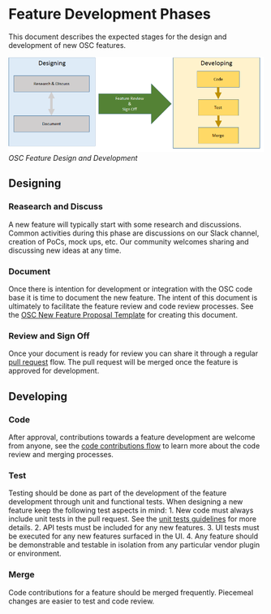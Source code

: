 # Feature Development Phases

This document describes the expected stages for the design and development of new OSC features. 


![](./images/feature-flow.png)
*OSC Feature Design and Development*

## Designing

### Reasearch and Discuss
A new feature will typically start with some research and discussions. Common activities during this phase are discussions on our Slack channel, creation of PoCs, mock ups, etc. Our community welcomes sharing and discussing new ideas at any time. 

### Document 
Once there is intention for development or integration with the OSC code base it is time to document the new feature. The intent of this document is ultimately to facilitate the feature review and code review processes. See the [OSC New Feature Proposal Template](new-feature-template.md) for creating this document. 

### Review and Sign Off
Once your document is ready for review you can share it through a regular [pull request](../development/pull_requests.md) flow. The pull request will be merged once the feature is approved for development.

## Developing 

### Code
After approval, contributions towards a feature development are welcome from anyone, see the [code contributions flow](../development/dev_flow.md) to learn more about the code review and merging processes.  

### Test
Testing should be done as part of the development of the feature development through unit and functional tests. When designing a new feature keep the following test aspects in mind:
    1. New code must always include unit tests in the pull request. See the [unit tests guidelines](../development/unit_test_guidelines.md) for more details.
    2. API tests must be included for any new features. 
    3. UI tests must be executed for any new features surfaced in the UI.
    4. Any feature should be demonstrable and testable in isolation from any particular vendor plugin or environment.
     
### Merge
Code contributions for a feature should be merged frequently. Piecemeal changes are easier to test and code review. 


